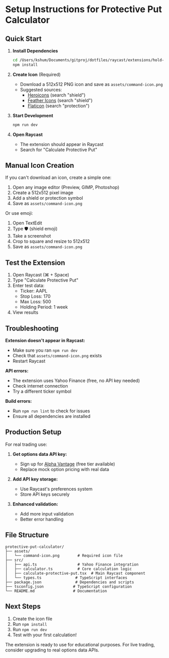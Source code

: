 # Setup Instructions for Protective Put Calculator

## Quick Start

1. **Install Dependencies**
   ```bash
   cd /Users/kshum/Documents/gitproj/dotfiles/raycast/extensions/hold-overnight
   npm install
   ```

2. **Create Icon** (Required)
   - Download a 512x512 PNG icon and save as `assets/command-icon.png`
   - Suggested sources:
     - [Heroicons](https://heroicons.com) (search "shield")
     - [Feather Icons](https://feathericons.com) (search "shield")
     - [Flaticon](https://www.flaticon.com) (search "protection")

3. **Start Development**
   ```bash
   npm run dev
   ```

4. **Open Raycast**
   - The extension should appear in Raycast
   - Search for "Calculate Protective Put"

## Manual Icon Creation

If you can't download an icon, create a simple one:

1. Open any image editor (Preview, GIMP, Photoshop)
2. Create a 512x512 pixel image
3. Add a shield or protection symbol
4. Save as `assets/command-icon.png`

Or use emoji:
1. Open TextEdit
2. Type 🛡️ (shield emoji)
3. Take a screenshot
4. Crop to square and resize to 512x512
5. Save as `assets/command-icon.png`

## Test the Extension

1. Open Raycast (⌘ + Space)
2. Type "Calculate Protective Put"
3. Enter test data:
   - Ticker: AAPL
   - Stop Loss: 170
   - Max Loss: 500
   - Holding Period: 1 week
4. View results

## Troubleshooting

**Extension doesn't appear in Raycast:**
- Make sure you ran `npm run dev`
- Check that `assets/command-icon.png` exists
- Restart Raycast

**API errors:**
- The extension uses Yahoo Finance (free, no API key needed)
- Check internet connection
- Try a different ticker symbol

**Build errors:**
- Run `npm run lint` to check for issues
- Ensure all dependencies are installed

## Production Setup

For real trading use:

1. **Get options data API key:**
   - Sign up for [Alpha Vantage](https://www.alphavantage.co/support/#api-key) (free tier available)
   - Replace mock option pricing with real data

2. **Add API key storage:**
   - Use Raycast's preferences system
   - Store API keys securely

3. **Enhanced validation:**
   - Add more input validation
   - Better error handling

## File Structure

```
protective-put-calculator/
├── assets/
│   └── command-icon.png        # Required icon file
├── src/
│   ├── api.ts                  # Yahoo Finance integration
│   ├── calculator.ts           # Core calculation logic
│   ├── calculate-protective-put.tsx  # Main Raycast component
│   └── types.ts               # TypeScript interfaces
├── package.json               # Dependencies and scripts
├── tsconfig.json             # TypeScript configuration
└── README.md                 # Documentation
```

## Next Steps

1. Create the icon file
2. Run `npm install`
3. Run `npm run dev`
4. Test with your first calculation!

The extension is ready to use for educational purposes. For live trading, consider upgrading to real options data APIs.
